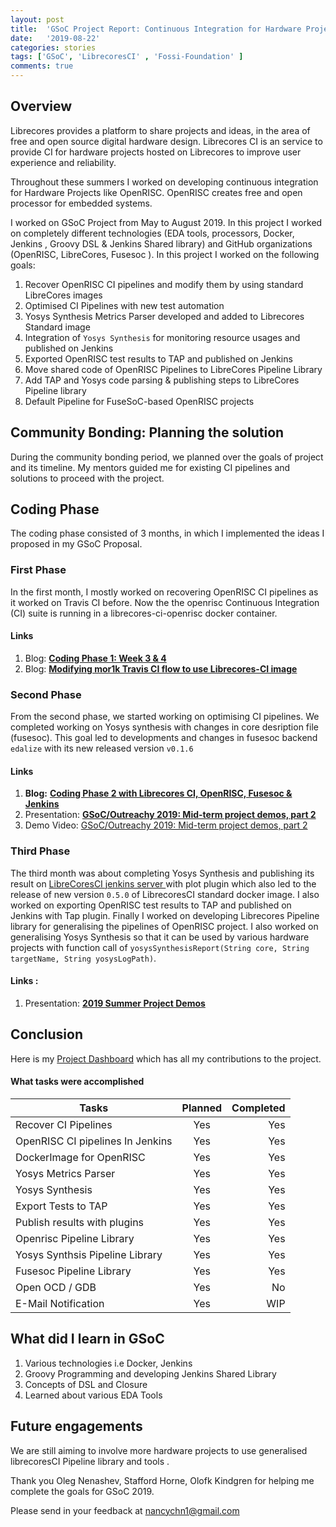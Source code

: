 ```yaml
---
layout: post
title:  'GSoC Project Report: Continuous Integration for Hardware Projects on LibreCores CI'
date:   '2019-08-22'
categories: stories
tags: ['GSoC', 'LibrecoresCI' , 'Fossi-Foundation' ]
comments: true
---
```

## Overview
Librecores provides a platform to share projects and ideas, in the area of free and open source digital hardware design. Librecores CI is an service to provide CI for hardware projects hosted on Librecores to improve user experience and reliability.

Throughout these summers I worked on developing continuous integration for Hardware Projects like OpenRISC. OpenRISC creates free and open processor for embedded systems.

I worked on GSoC Project from May to August 2019. In this project I worked on completely different technologies (EDA tools, processors, Docker, Jenkins , Groovy DSL & Jenkins Shared library) and GitHub organizations (OpenRISC, LibreCores, Fusesoc ). In this project I worked on the following goals:
1) Recover OpenRISC CI pipelines and modify them by using standard LibreCores images
2) Optimised CI Pipelines with new test automation
3) Yosys Synthesis Metrics Parser developed and added to Librecores Standard image 
4) Integration of `Yosys Synthesis` for monitoring resource usages and published on Jenkins
5) Exported OpenRISC test results to TAP and published on Jenkins  
6) Move shared code of OpenRISC Pipelines to LibreCores Pipeline Library
7) Add TAP and Yosys code parsing & publishing steps to LibreCores Pipeline library
8) Default Pipeline for FuseSoC-based OpenRISC projects



## Community Bonding: Planning the solution
During the community bonding period, we planned over the goals of project and its timeline. My mentors guided me for existing CI pipelines and solutions 
to proceed with the project.

 

## Coding Phase 
The coding phase consisted of 3 months, in which I implemented the ideas I proposed in my GSoC Proposal. 

### First Phase 
In the first month, I mostly worked on recovering OpenRISC CI pipelines as it worked on Travis CI before. Now the the openrisc Continuous Integration (CI) suite is running in a librecores-ci-openrisc docker container.
#### Links 
1) Blog: <a href = "http://nancychauhan.in/stories/2019/06/28/gsoc-week3_4/"><strong>Coding Phase 1: Week 3 & 4 </strong></a>
2) Blog: <a href = "http://nancychauhan.in/stories/2019/06/08/gsoc-week1_2/"><strong>Modifying mor1k Travis CI flow to use Librecores-CI image</strong></a> 
 

### Second Phase 
From the second phase, we started working on optimising CI pipelines. We completed working on Yosys synthesis with changes in core desription file (fusesoc). This goal 
led to developments and changes in fusesoc backend `edalize` with its new released version ``v0.1.6 ``
#### Links 
1) <strong>Blog:</strong>  <a href = "http://nancychauhan.in/stories/2019/07/30/coding-phase2/"><strong>Coding Phase 2 with Librecores CI, OpenRISC, Fusesoc & Jenkins</strong></a> 
2) Presentation: <a href = "https://docs.google.com/presentation/d/1MyXM3xn0ZwbXyJpsaAi3q_CkBsdfXjbGQKcMuOk83i4/edit?usp=sharing"><strong>GSoC/Outreachy 2019: Mid-term project demos, part 2</strong></a>
3) Demo Video: <a href="https://www.youtube.com/watch?v=HlENuZZq7zc">GSoC/Outreachy 2019: Mid-term project demos, part 2</a>
### Third Phase 
The third  month was about completing Yosys Synthesis and publishing its result on <a href="https://ci.librecores.org/job/Projects/job/OpenRISC/">LibreCoresCI jenkins server </a> with plot plugin which also led to the release of new version ``0.5.0`` of LibrecoresCI standard docker image.
I also worked on exporting OpenRISC test results to TAP and published on Jenkins with Tap plugin. Finally I worked on developing Librecores Pipeline library for generalising the pipelines of OpenRISC project. 
I also worked on generalising Yosys Synthesis so that it can be used by various hardware projects with function call of ``yosysSynthesisReport(String core, String targetName, String yosysLogPath)``. 


#### Links :
1) Presentation: <a href = "https://docs.google.com/presentation/d/10GbtgTQwdoZqCfPv5hhXnVffNXPT8BeGNx0H5PJAJuw/edit?usp=sharing"><strong>2019 Summer Project Demos</strong></a>

## Conclusion 
Here is my <a href="https://github.com/orgs/librecores/projects/1">Project Dashboard</a> which has all my contributions to the project.

#### What tasks were accomplished 


| Tasks        | Planned       | Completed  |
| --------------------------------- |:-------------:| -----:|
| Recover CI Pipelines              | Yes | Yes |
| OpenRISC CI pipelines In Jenkins  | Yes | Yes |
| DockerImage for OpenRISC| Yes | Yes |
| Yosys Metrics Parser | Yes | Yes |
| Yosys Synthesis | Yes | Yes |
| Export Tests to TAP | Yes | Yes |
| Publish results with plugins| Yes | Yes |
| Openrisc Pipeline Library | Yes | Yes |
| Yosys Synthsis Pipeline Library | Yes | Yes |
| Fusesoc Pipeline Library | Yes | Yes |
| Open OCD / GDB| Yes | No |
| E-Mail Notification | Yes | WIP |



## What did I learn in GSoC
1) Various technologies i.e Docker, Jenkins 
1) Groovy Programming and developing Jenkins Shared Library
2) Concepts of DSL and Closure 
3) Learned about various EDA Tools 


## Future engagements
We are still aiming to involve more hardware projects to use generalised librecoresCI Pipeline library and tools .

Thank you Oleg Nenashev, Stafford Horne, Olofk Kindgren for helping me complete the goals for GSoC 2019.

Please send in your feedback at nancychn1@gmail.com

